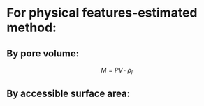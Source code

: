# For physical features-estimated  method:     

## By pore volume: 
$$ M=PV∙ρ_l $$
## By accessible surface area:                  
